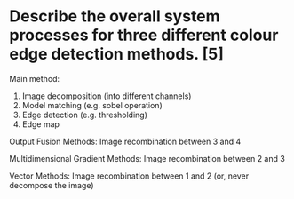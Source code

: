 # Describe the overall system processes for three different colour edge detection methods. [5]

Main method:

1. Image decomposition (into different channels)
2. Model matching (e.g. sobel operation)
3. Edge detection (e.g. thresholding)
4. Edge map

Output Fusion Methods:
Image recombination between 3 and 4

Multidimensional Gradient Methods:
Image recombination between 2 and 3

Vector Methods:
Image recombination between 1 and 2 (or, never decompose the image)
